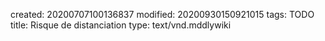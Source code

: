 created: 20200707100136837
modified: 20200930150921015
tags: TODO
title: Risque de distanciation
type: text/vnd.mddlywiki
